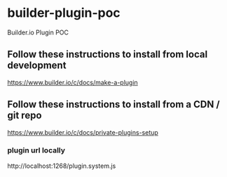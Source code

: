# builder-plugin-poc
Builder.io Plugin POC


## Follow these instructions to install from local development
https://www.builder.io/c/docs/make-a-plugin

## Follow these instructions to install from a CDN / git repo
https://www.builder.io/c/docs/private-plugins-setup

### plugin url locally
http://localhost:1268/plugin.system.js